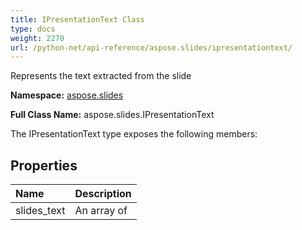 ```yaml
---
title: IPresentationText Class
type: docs
weight: 2270
url: /python-net/api-reference/aspose.slides/ipresentationtext/
---
```


Represents the text extracted from the slide

**Namespace:** [aspose.slides](/slides/python-net/api-reference/aspose.slides/)

**Full Class Name:** aspose.slides.IPresentationText



The IPresentationText type exposes the following members:
## **Properties**
|**Name**|**Description**|
| :- | :- |
|slides_text|An array of|
